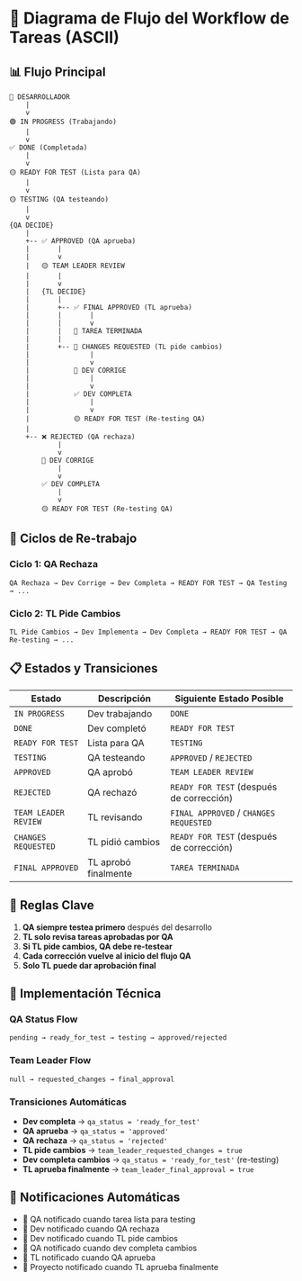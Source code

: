 # 🔄 Diagrama de Flujo del Workflow de Tareas (ASCII)

## 📊 Flujo Principal

```
🚀 DESARROLLADOR
    |
    v
🟢 IN PROGRESS (Trabajando)
    |
    v
✅ DONE (Completada)
    |
    v
🟡 READY FOR TEST (Lista para QA)
    |
    v
🟡 TESTING (QA testeando)
    |
    v
{QA DECIDE}
    |
    +-- ✅ APPROVED (QA aprueba)
    |       |
    |       v
    |   🟡 TEAM LEADER REVIEW
    |       |
    |       v
    |   {TL DECIDE}
    |       |
    |       +-- ✅ FINAL APPROVED (TL aprueba)
    |       |       |
    |       |       v
    |       |   🎉 TAREA TERMINADA
    |       |
    |       +-- 🔄 CHANGES REQUESTED (TL pide cambios)
    |               |
    |               v
    |           🔄 DEV CORRIGE
    |               |
    |               v
    |           ✅ DEV COMPLETA
    |               |
    |               v
    |           🟡 READY FOR TEST (Re-testing QA)
    |
    +-- ❌ REJECTED (QA rechaza)
            |
            v
        🔄 DEV CORRIGE
            |
            v
        ✅ DEV COMPLETA
            |
            v
        🟡 READY FOR TEST (Re-testing QA)
```

## 🔄 Ciclos de Re-trabajo

### **Ciclo 1: QA Rechaza**
```
QA Rechaza → Dev Corrige → Dev Completa → READY FOR TEST → QA Testing → ...
```

### **Ciclo 2: TL Pide Cambios**
```
TL Pide Cambios → Dev Implementa → Dev Completa → READY FOR TEST → QA Re-testing → ...
```

## 📋 Estados y Transiciones

| Estado | Descripción | Siguiente Estado Posible |
|--------|-------------|-------------------------|
| `IN PROGRESS` | Dev trabajando | `DONE` |
| `DONE` | Dev completó | `READY FOR TEST` |
| `READY FOR TEST` | Lista para QA | `TESTING` |
| `TESTING` | QA testeando | `APPROVED` / `REJECTED` |
| `APPROVED` | QA aprobó | `TEAM LEADER REVIEW` |
| `REJECTED` | QA rechazó | `READY FOR TEST` (después de corrección) |
| `TEAM LEADER REVIEW` | TL revisando | `FINAL APPROVED` / `CHANGES REQUESTED` |
| `CHANGES REQUESTED` | TL pidió cambios | `READY FOR TEST` (después de corrección) |
| `FINAL APPROVED` | TL aprobó finalmente | `TAREA TERMINADA` |

## 🎯 Reglas Clave

1. **QA siempre testea primero** después del desarrollo
2. **TL solo revisa tareas aprobadas por QA**
3. **Si TL pide cambios, QA debe re-testear**
4. **Cada corrección vuelve al inicio del flujo QA**
5. **Solo TL puede dar aprobación final**

## 🔧 Implementación Técnica

### **QA Status Flow**
```
pending → ready_for_test → testing → approved/rejected
```

### **Team Leader Flow**
```
null → requested_changes → final_approval
```

### **Transiciones Automáticas**
- **Dev completa** → `qa_status = 'ready_for_test'`
- **QA aprueba** → `qa_status = 'approved'`
- **QA rechaza** → `qa_status = 'rejected'`
- **TL pide cambios** → `team_leader_requested_changes = true`
- **Dev completa cambios** → `qa_status = 'ready_for_test'` (re-testing)
- **TL aprueba finalmente** → `team_leader_final_approval = true`

## 📧 Notificaciones Automáticas

- 📧 QA notificado cuando tarea lista para testing
- 📧 Dev notificado cuando QA rechaza
- 📧 Dev notificado cuando TL pide cambios
- 📧 QA notificado cuando dev completa cambios
- 📧 TL notificado cuando QA aprueba
- 📧 Proyecto notificado cuando TL aprueba finalmente
